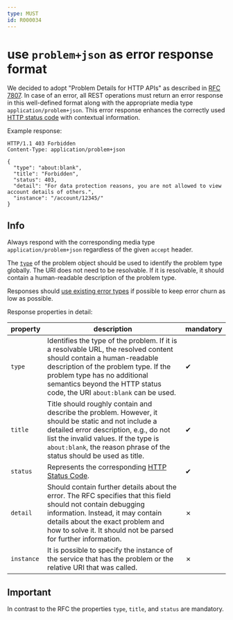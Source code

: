```yaml
---
type: MUST
id: R000034
---
```


# use `problem+json` as error response format

We decided to adopt "Problem Details for HTTP APIs" as described in [RFC 7807](https://tools.ietf.org/html/rfc7807).
In case of an error, all REST operations must return an error response in this well-defined format along with the appropriate media type `application/problem+json`. This error response enhances the correctly used [HTTP status code](R000012) with contextual information.

Example response:

```http
HTTP/1.1 403 Forbidden
Content-Type: application/problem+json

{
  "type": "about:blank",
  "title": "Forbidden",
  "status": 403,
  "detail": "For data protection reasons, you are not allowed to view account details of others.",
  "instance": "/account/12345/"
}
```

## Info
Always respond with the corresponding media type `application/problem+json` regardless of the given `accept` header.

The [`type`](https://www.rfc-editor.org/rfc/rfc7807#section-3.1) of the problem object should be used to identify the problem type globally.
The URI does not need to be resolvable. If it is resolvable, it should contain a human-readable description of the problem type.

Responses should [use existing error types](R000037) if possible to keep error churn as low as possible.

Response properties in detail:

| property   | description                                                                                                                                                                                                                                                          | mandatory |
| ---------- | -------------------------------------------------------------------------------------------------------------------------------------------------------------------------------------------------------------------------------------------------------------------- | --------- |
| `type`     | Identifies the type of the problem. If it is a resolvable URL, the resolved content should contain a human-readable description of the problem type. If the problem type has no additional semantics beyond the HTTP status code, the URI `about:blank` can be used. | ✔         |
| `title`    | Title should roughly contain and describe the problem. However, it should be static and not include a detailed error description, e.g., do not list the invalid values. If the type is `about:blank`, the reason phrase of the status should be used as title.       | ✔         |
| `status`   | Represents the corresponding [HTTP Status Code](R000012).                                                                                                                                                                                                            | ✔         |
| `detail`   | Should contain further details about the error. The RFC specifies that this field should not contain debugging information. Instead, it may contain details about the exact problem and how to solve it. It should not be parsed for further information.            | ✗         |
| `instance` | It is possible to specify the instance of the service that has the problem or the relative URI that was called.                                                                                                                                                      | ✗         |

## Important
In contrast to the RFC the properties `type`, `title`, and `status` are mandatory.
